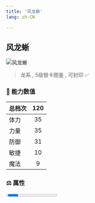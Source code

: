 ```yaml
---
title: '风龙蜥'
lang: zh-CN

---
```


<RouterBack />

## 风龙蜥

![风龙蜥](https://user-images.githubusercontent.com/78347270/115959070-5312ce80-a545-11eb-9029-0a9df7e49924.gif) 

> 龙系 , 5级银卡图鉴<Card :type="1" /> , 可封印 ✅


### 💪 能力数值

| 总档次       | 120            |
| :----------- |:-------------:|
| 体力      | 35   <Stars :number="3.5" />  |
| 力量      | 35   <Stars :number="3.5" />  |
| 防御      | 31   <Stars :number="3" />  | 
| 敏捷      | 10  <Stars :number="1" />  | 
| 魔法      | 9  <Stars :number="1" />   | 


### ⚖️ 属性


<Progress earth :number="2" />

<Progress water :number="0" />

<Progress fire :number="0" />

<Progress wind :number="8" />

### ✨ 技能栏 <Strong>7个</Strong>

- 攻击
- 防御

### 👶 1级出现点

- 莎莲娜岛 杰诺瓦村西门外近郊， 参考坐标(142,522)